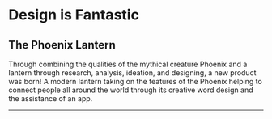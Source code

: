 # Design is Fantastic
## The Phoenix Lantern

Through combining the qualities of the mythical creature Phoenix and a lantern through research, analysis, ideation, and designing, a new product was born! A modern lantern taking on the features of the Phoenix helping to connect people all around the world through its creative word design and the assistance of an app.
___